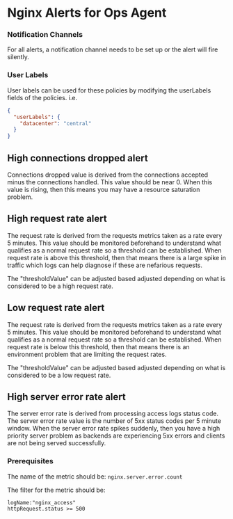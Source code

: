 # Nginx Alerts for Ops Agent

### Notification Channels
For all alerts, a notification channel needs to be set up or the alert will fire silently.

### User Labels
User labels can be used for these policies by modifying the userLabels fields of the policies. i.e.

```json
{ 
  "userLabels": {
    "datacenter": "central"
  }
}
```

## High connections dropped alert
Connections dropped value is derived from the connections accepted minus the connections handled. This value should be near 0. When this value is rising, then this means you may have a resource saturation problem.

## High request rate alert
The request rate is derived from the requests metrics taken as a rate every 5 minutes. This value should be monitored beforehand to understand what qualifies as a normal request rate so a threshold can be established. When request rate is above this threshold, then that means there is a large spike in traffic which logs can help diagnose if these are nefarious requests.

The "thresholdValue" can be adjusted based adjusted depending on what is considered to be a high request rate.

## Low request rate alert
The request rate is derived from the requests metrics taken as a rate every 5 minutes. This value should be monitored beforehand to understand what qualifies as a normal request rate so a threshold can be established. When request rate is below this threshold, then that means there is an environment problem that are limiting the request rates.

The "thresholdValue" can be adjusted based adjusted depending on what is considered to be a low request rate.

## High server error rate alert
The server error rate is derived from processing access logs status code. The server error rate value is the number of 5xx status codes per 5 minute window. When the server error rate spikes suddenly, then you have a high priority server problem as backends are experiencing 5xx errors and clients are not being served successfully.

### Prerequisites

The name of the metric should be:
`nginx.server.error.count`

The filter for the metric should be:
```
logName:"nginx_access"
httpRequest.status >= 500
```
